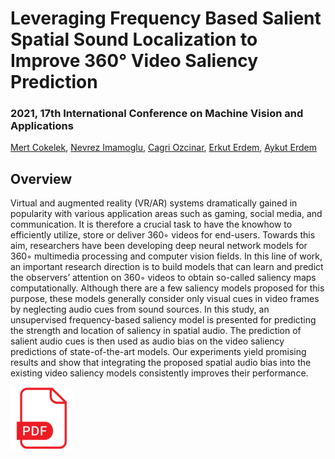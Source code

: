 # Leveraging Frequency Based Salient Spatial Sound Localization to Improve 360° Video Saliency Prediction
### 2021, 17th International Conference on Machine Vision and Applications
[Mert Cokelek](https://scholar.google.com/citations?user=wTsdq_cAAAAJ&hl=en), [Nevrez Imamoglu](https://scholar.google.com/citations?user=VJgx61MAAAAJ&hl=en), [Cagri Ozcinar](https://scholar.google.com/citations?user=KHuC72wAAAAJ&hl=en), [Erkut Erdem](https://scholar.google.com/citations?user=eALwl74AAAAJ&hl=en), [Aykut Erdem](https://scholar.google.com/citations?user=-xA1_OAAAAAJ&hl=en)

## **Overview**
Virtual and augmented reality (VR/AR) systems dramatically gained in popularity with various application areas such as gaming, social media, and communication. It is therefore a crucial task to have the knowhow to efficiently utilize, store or deliver 360◦ videos for end-users. Towards this aim, researchers have been developing deep neural network models for 360◦ multimedia processing and computer vision fields. In this line of work, an important research direction is to build models that can learn and predict the observers’ attention on 360◦ videos to obtain so-called saliency maps computationally. Although there are a few saliency models proposed for this purpose, these models generally consider only visual cues in video frames by neglecting audio cues from sound sources. In this study, an unsupervised frequency-based saliency model is presented for predicting the strength and location of saliency in spatial audio. The prediction of salient audio cues is then used as audio bias on the video saliency predictions of state-of-the-art models. Our experiments yield promising results and show that integrating the proposed spatial audio bias into the existing video saliency models consistently improves their performance.


<a href="http://www.mva-org.jp/Proceedings/2021/papers/O1-3-4.pdf">
   <img src="pdflogo100.png"
   width=100" height="100">
</a>
